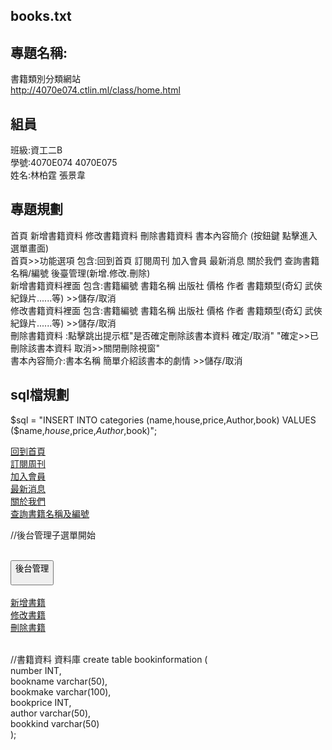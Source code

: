## books.txt


## 專題名稱:
書籍類別分類網站  
http://4070e074.ctlin.ml/class/home.html  

## 組員
班級:資工二B  
學號:4070E074 4070E075  
姓名:林柏霆   張景韋  

## 專題規劃
首頁 新增書籍資料 修改書籍資料 刪除書籍資料 書本內容簡介 (按鈕鍵 點擊進入選單畫面)  
首頁>>功能選項 包含:回到首頁 訂閱周刊 加入會員 最新消息 關於我們 查詢書籍名稱/編號 後臺管理(新增.修改.刪除)   
新增書籍資料裡面 包含:書籍編號 書籍名稱 出版社 價格 作者 書籍類型(奇幻 武俠 紀錄片......等) >>儲存/取消  
修改書籍資料裡面 包含:書籍編號 書籍名稱 出版社 價格 作者 書籍類型(奇幻 武俠 紀錄片......等) >>儲存/取消  
刪除書籍資料 :點擊跳出提示框"是否確定刪除該書本資料 確定/取消" "確定>>已刪除該書本資料 取消>>關閉刪除視窗"  
書本內容簡介:書本名稱 簡單介紹該書本的劇情 >>儲存/取消   

## sql檔規劃
$sql = "INSERT INTO categories (name,house,price,Author,book) VALUES ($name,$house,$price,$Author,$book)"; 

<a title="回到首頁" class="btn1" href="back.php">回到首頁</a>  
<a title="訂閱周刊" class="btn1" href="sub.php">訂閱周刊</a>  
<a title="加入會員" class="btn1" href="joinour.php">加入會員</a>  
<a title="最新消息" class="btn1" href="news.php">最新消息</a>  
<a title="關於我們" class="btn1" href="aboutour.php">關於我們</a>  
<a title="查詢書籍名稱及編號" class="btn1" href="search.php">查詢書籍名稱及編號</a> 

//後台管理子選單開始  
        <div class="dropdown">  
            <button class="dropbtn">後台管理  
                <i class="fa fa-caret-down"></i>  
            </button>  
            <div class="dropdown-content">  
                <a href="new_product.php">新增書籍</a>  
                <a href="new_revise.php">修改書籍</a>  
                <a href="new_delete.php">刪除書籍</a>  
            </div>  
        </div>  

//書籍資料 資料庫
create table bookinformation (  
number INT,  
bookname varchar(50),  
bookmake varchar(100),  
bookprice INT,  
author varchar(50),  
bookkind varchar(50)  
);  

